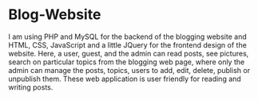 # Blog-Website
I am using PHP and MySQL for the backend of the blogging website and HTML, CSS, JavaScript and a little JQuery for the frontend design of the website.
Here, a user, guest, and the admin can read posts, see pictures, search on particular topics from the blogging web page, where only the admin can manage the posts, topics, users to add, edit, delete, publish or unpublish them.
These web application is user friendly for reading and writing posts.

